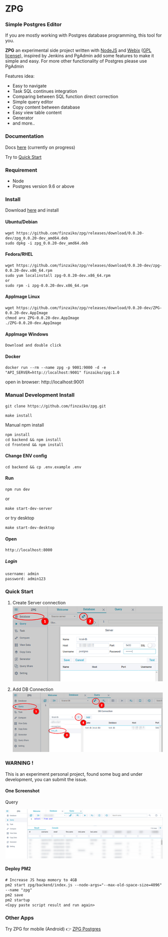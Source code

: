 # ZPG

### Simple Postgres Editor

If you are mostly working with Postgres database programming, this tool for you.

**ZPG** an experimental side project written with [NodeJS](https://nodejs.org) and [Webix](https://webix.com) ([GPL license](https://www.npmjs.com/package/webix)), inspired by Jenkins and PgAdmin add some features to make it simple and easy.
For more other functionality of Postgres please use PgAdmin

Features idea:

- Easy to navigate
- Task SQL continues integration
- Comparing between SQL function direct correction
- Simple query editor
- Copy content between database
- Easy view table content
- Generator
- and more..

### Documentation

Docs [here](https://finzaiko.github.io/zpg) (currently on progress)

Try to [Quick Start](#quick_start)

### Requirement

- Node
- Postgres version 9.6 or above


### Install

Download [here](https://github.com/finzaiko/zpg/releases/tag/0.0.20-dev) and install

#### Ubuntu/Debian
```shell
wget https://github.com/finzaiko/zpg/releases/download/0.0.20-dev/zpg_0.0.20-dev_amd64.deb
sudo dpkg -i zpg_0.0.20-dev_amd64.deb
```

#### Fedora/RHEL
```shell
wget https://github.com/finzaiko/zpg/releases/download/0.0.20-dev/zpg-0.0.20-dev.x86_64.rpm
sudo yum localinstall zpg-0.0.20-dev.x86_64.rpm
or
sudo rpm -i zpg-0.0.20-dev.x86_64.rpm
```

#### AppImage Linux
```shell
wget https://github.com/finzaiko/zpg/releases/download/0.0.20-dev/ZPG-0.0.20-dev.AppImage
chmod a+x ZPG-0.0.20-dev.AppImage
./ZPG-0.0.20-dev.AppImage
```

#### AppImage Windows
```shell
Download and double click
```

#### Docker
```
docker run --rm --name zpg -p 9001:9000 -d -e "API_SERVER=http://localhost:9001" finzaiko/zpg:1.0
```
open in browser: http://localhost:9001

### Manual Development Install

```
git clone https://github.com/finzaiko/zpg.git
```

```
make install
```
Manual npm install
```
npm install
cd backend && npm install
cd frontend && npm install
```

#### Change ENV config

```
cd backend && cp .env.example .env
```

#### Run

```
npm run dev
```
or
```
make start-dev-server
```

or try desktop

```
make start-dev-desktop
```

#### Open

```
http://localhost:8000
```

##### Login

```
username: admin
password: admin123
```


### <span id="quick_start">Quick Start<span>

1. Create Server connection
![query](assets-demo/zpg_db_server_conn.png)

2. Add DB Connection
![query](assets-demo/zpg_query_db_conn.png)


### WARNING !

This is an experiment personal project, found some bug and under development, you can submit the issue.

#### One Screenshot

Query

![query](assets-demo/zpg_query.png)


#### Deploy PM2

```
# Increase JS heap momory to 4GB
pm2 start zpg/backend/index.js --node-args="--max-old-space-size=4096" --name "zpg"
pm2 save
pm2 startup
<Copy paste script result and run again>

```

### Other Apps

Try ZPG for mobile (Android) :point_right: [ZPG Postgres](https://play.google.com/store/apps/details?id=com.finzaiko.zpgm)

